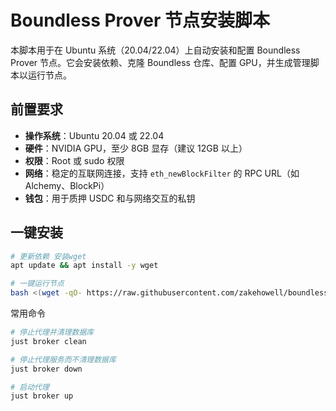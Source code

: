 # Boundless Prover 节点安装脚本

本脚本用于在 Ubuntu 系统（20.04/22.04）上自动安装和配置 Boundless Prover 节点。它会安装依赖、克隆 Boundless 仓库、配置 GPU，并生成管理脚本以运行节点。

## 前置要求
- **操作系统**：Ubuntu 20.04 或 22.04
- **硬件**：NVIDIA GPU，至少 8GB 显存（建议 12GB 以上）
- **权限**：Root 或 sudo 权限
- **网络**：稳定的互联网连接，支持 `eth_newBlockFilter` 的 RPC URL（如 Alchemy、BlockPi）
- **钱包**：用于质押 USDC 和与网络交互的私钥

## 一键安装

```bash
# 更新依赖 安装wget
apt update && apt install -y wget
```

```bash
# 一键运行节点
bash <(wget -qO- https://raw.githubusercontent.com/zakehowell/boundless/main/setup_prover.sh)
```

常用命令
```bash
# 停止代理并清理数据库
just broker clean

# 停止代理服务而不清理数据库
just broker down

# 启动代理
just broker up

